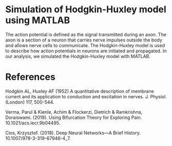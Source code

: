 # Simulation of Hodgkin-Huxley model using MATLAB
The action potential is defined as the signal transmitted during an axon. The axon is a section of a neuron that carries nerve impulses outside the body and allows nerve cells to communicate. The Hodgkin-Huxley model is used to describe how action potentials in neurons are initiated and propagated. In our analysis, we simulated the Hodgkin-Huxley model with MATLAB.
# References
Hodgkin AL, Huxley AF (1952) A quantitative description of membrane current and its application to conduction and excitation in nerves. J. Physiol. (London) 117, 500-544.

Verma, Parul & Kienle, Achim & Flockerzi, Dietrich & Ramkrishna, Doraiswami. (2019). Using Bifurcation Theory for Exploring Pain. 10.1021/acs.iecr.9b04495. 

Cios, Krzysztof. (2018). Deep Neural Networks—A Brief History. 10.1007/978-3-319-67946-4_7. 
